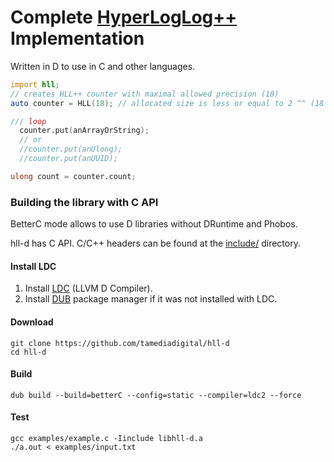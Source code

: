 # Complete [HyperLogLog++](https://research.google.com/pubs/pub40671.html) Implementation

Written in D to use in C and other languages.

```d
import hll;
// creates HLL++ counter with maximal allowed precision (18)
auto counter = HLL(18); // allocated size is less or equal to 2 ^^ (18 - 3) * 6 / 1024 = 192 KB

/// loop
  counter.put(anArrayOrString);
  // or
  //counter.put(anUlong);
  //counter.put(anUUID);

ulong count = counter.count;

```

### Building the library with C API

BetterC mode allows to use D libraries without DRuntime and Phobos.

hll-d has C API. C/C++ headers can be found at the [include/](include/) directory.

#### Install LDC
1. Install [LDC](https://github.com/ldc-developers/ldc#installation) (LLVM D Compiler).
2. Install [DUB](http://code.dlang.org/download) package manager if it was not installed with LDC.

#### Download
```
git clone https://github.com/tamediadigital/hll-d
cd hll-d
```

#### Build
```
dub build --build=betterC --config=static --compiler=ldc2 --force
```

#### Test
```
gcc examples/example.c -Iinclude libhll-d.a
./a.out < examples/input.txt
```
